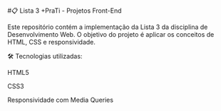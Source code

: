 #📋 Lista 3 +PraTi - Projetos Front-End 

Este repositório contém a implementação da Lista 3 da disciplina de Desenvolvimento Web. O objetivo do projeto é aplicar os conceitos de HTML, CSS e responsividade.

🛠️ Tecnologias utilizadas:

HTML5

CSS3

Responsividade com Media Queries


